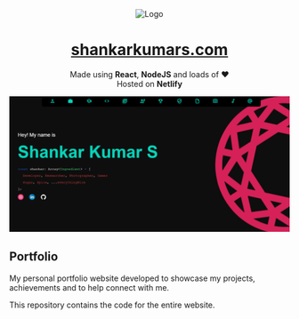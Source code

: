 <div align="center">
  <img alt="Logo" src="https://raw.githubusercontent.com/s-shanky-k/Portfolio/main/frontend/public/diamond.ico?token=GHSAT0AAAAAABOU3I6H6GEYQGF7HOWEBBG4YRK624Q" width="100" />
</div>
<h1 align="center">
<a href="https://shankarkumars.com/" target="_blank">shankarkumars.com</a>
</h1>

<p align="center">
  Made using <b>React</b>, <b>NodeJS</b> and loads of ❤️ </br>
  Hosted on <b>Netlify</b>
</p>

![demo](https://github.com/s-shanky-k/Portfolio/blob/main/frontend/public/assets/images/snapshots/demo.png)

## Portfolio

My personal portfolio website developed to showcase my projects, achievements and to help connect with me.

This repository contains the code for the entire website.
